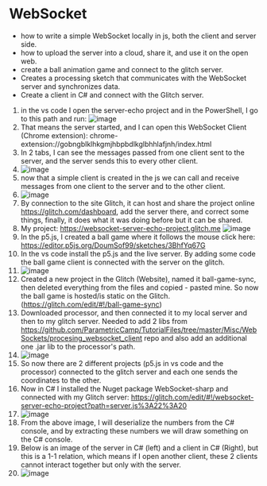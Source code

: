 # WebSocket
- how to write a simple WebSocket locally in js, both the client and server side.
- how to upload the server into a cloud, share it, and use it on the open web.
- create a ball animation game and connect to the glitch server.
- Creates a processing sketch that communicates with the WebSocket server and synchronizes data.
- Create a client in C# and connect with the Glitch server.

1) in the vs code I open the server-echo project and in the PowerShell, I go to this path and run:
![image](https://github.com/DoumSof99/WebSocket/assets/71881384/899632e2-f8e3-4a7d-ba77-226e72400bab)
2) That means the server started, and I can open this WebSocket Client (Chrome extension): chrome-extension://gobngblklhkgmjhbpbdlkglbhhlafjnh/index.html
3) In 2 tabs, I can see the messages passed from one client sent to the server, and the server sends this to every other client.
4) ![image](https://github.com/DoumSof99/WebSocket/assets/71881384/e91ce2b7-c7ce-4e52-aa44-b2d11b0cb78d)
5) now that a simple client is created in the js we can call and receive messages from one client to the server and to the other client.
6) ![image](https://github.com/DoumSof99/WebSocket/assets/71881384/792e8866-50ec-4df6-b09e-fe6b36c2bcb5)
7) By connection to the site Glitch, it can host and share the project online https://glitch.com/dashboard, add the server there, and correct some things, finally, it does what it was doing before but it can be shared.
8) My project: https://websocket-server-echo-project.glitch.me
   ![image](https://github.com/DoumSof99/WebSocket/assets/71881384/4e7fcc08-2930-4c5d-bc07-a299ad8290c1)
9) In the p5.js, I created a ball game where it follows the mouse click here: https://editor.p5js.org/DoumSof99/sketches/3BhfYq67G
10) In the vs code install the p5.js and the live server. By adding some code the ball game client is connected with the server on the glitch.
11) ![image](https://github.com/DoumSof99/WebSocket/assets/71881384/8b3d314b-d8a3-479f-b709-59ec98202b70)
12) Created a new project in the Glitch (Website), named it ball-game-sync, then deleted everything from the files and copied - pasted mine. So now the ball game is hosted/is static on the Glitch. (https://glitch.com/edit/#!/ball-game-sync)
13) Downloaded processor, and then connected it to my local server and then to my glitch server. Needed to add 2 libs from https://github.com/ParametricCamp/TutorialFiles/tree/master/Misc/WebSockets/procesing_websocket_client repo and also add an additional one .jar lib to the processor's path.
14) ![image](https://github.com/DoumSof99/WebSocket/assets/71881384/1ade8d5d-5db9-495c-b344-d5e577193da6)
15) So now there are 2 different projects (p5.js in vs code and the processor) connected to the glitch server and each one sends the coordinates to the other.
16) Now in C# I installed the Nuget package WebSocket-sharp and connected with my Glitch server: https://glitch.com/edit/#!/websocket-server-echo-project?path=server.js%3A22%3A20
17) ![image](https://github.com/DoumSof99/WebSocket/assets/71881384/97651ede-222e-40f2-9020-89ddb42f8991)
18) From the above image, I will deserialize the numbers from the C# console, and by extracting these numbers we will draw something on the C# console.
19) Below is an image of the server in C# (left) and a client in C# (Right), but this is a 1-1 relation, which means if I open another client, these 2 clients cannot interact together but only with the server.
20) ![image](https://github.com/DoumSof99/WebSocket/assets/71881384/1a9a5603-477e-4293-ad40-08ddc9f06097)


